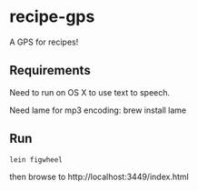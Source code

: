 # recipe-gps
A GPS for recipes!

## Requirements
Need to run on OS X to use text to speech.

Need lame for mp3 encoding:
    brew install lame

## Run

    lein figwheel

then browse to http://localhost:3449/index.html
